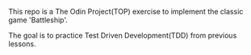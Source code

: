 This repo is a The Odin Project(TOP) exercise to implement the classic game 'Battleship'.

The goal is to practice Test Driven Development(TDD) from previous lessons.